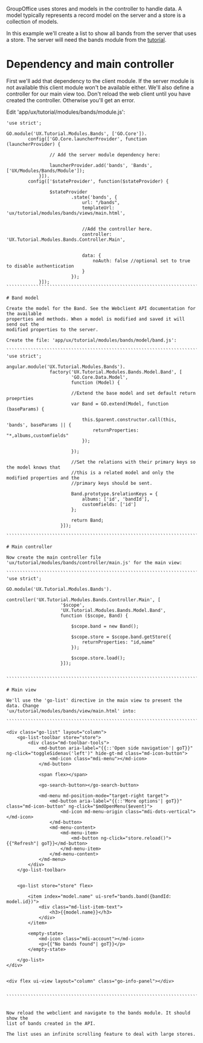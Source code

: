 GroupOffice uses stores and models in the controller to handle data. A model 
typically represents a record model on the server and a store is a collection of 
models.

In this example we'll create a list to show all bands from the server that uses 
a store. The server will need the bands module from the [tutorial](http://intermesh.io/index.php/REST_API/Create_a_module/Folders_and_files).


# Dependency and main controller
First we'll add that dependency to the client module. If the server module is 
not available this client module won't be available either. We'll also define
a controller for our main view too. Don't reload the web client until you have
created the controller. Otherwise you'll get an error.

Edit 'app/ux/tutorial/modules/bands/module.js':
````````````````````````````````````````````````````````````````````````````````
'use strict';

GO.module('UX.Tutorial.Modules.Bands', ['GO.Core']).
		config(['GO.Core.launcherProvider', function (launcherProvider) {		
				
				// Add the server module dependency here:
				
				launcherProvider.add('bands', 'Bands', ['UX/Modules/Bands/Module']);
			}]).
		config(['$stateProvider', function($stateProvider) {

				$stateProvider
						.state('bands', {
							url: "/bands",
							templateUrl: 'ux/tutorial/modules/bands/views/main.html',


							//Add the controller here.
							controller: 'UX.Tutorial.Modules.Bands.Controller.Main',


							data: {
								noAuth: false //optional set to true to disable authentication
							}
						});
			}]);
```````````````````````````````````````````````````````````````````````````````

# Band model

Create the model for the Band. See the Webclient API documentation for the available
properties and methods. When a model is modified and saved it will send out the
modified properties to the server.

Create the file: 'app/ux/tutorial/modules/bands/model/band.js':

```````````````````````````````````````````````````````````````````````````````
'use strict';

angular.module('UX.Tutorial.Modules.Bands').
				factory('UX.Tutorial.Modules.Bands.Model.Band', [
						'GO.Core.Data.Model', 
						function (Model) {
						
						//Extend the base model and set default return proeprties
						var Band = GO.extend(Model, function (baseParams) {
														
							this.$parent.constructor.call(this, 'bands', baseParams || {
								returnProperties: "*,albums,customfields"
							});

						});

						//Set the relations with their primary keys so the model knows that 
						//this is a related model and only the modified properties and the 
						//primary keys should be sent.
						
						Band.prototype.$relationKeys = {
							albums: ['id', 'bandId'],
							customfields: ['id']
						};

						return Band;
					}]);

```````````````````````````````````````````````````````````````````````````````

# Main controller

Now create the main controller file 
'ux/tutorial/modules/bands/controller/main.js' for the main view:

```````````````````````````````````````````````````````````````````````````````
'use strict';

GO.module('UX.Tutorial.Modules.Bands').
				controller('UX.Tutorial.Modules.Bands.Controller.Main', [
					'$scope',
					'UX.Tutorial.Modules.Bands.Model.Band',
					function ($scope, Band) {

						$scope.band = new Band();

						$scope.store = $scope.band.getStore({
							returnProperties: "id,name"
						});

						$scope.store.load();
					}]);


```````````````````````````````````````````````````````````````````````````````

# Main view

We'll use the 'go-list' directive in the main view to present the data. Change 
'ux/tutorial/modules/bands/view/main.html' into:

```````````````````````````````````````````````````````````````````````````````

<div class="go-list" layout="column">
	<go-list-toolbar store="store">
		<div class="md-toolbar-tools">
			<md-button aria-label="{{::'Open side navigation'| goT}}" ng-click="toggleSidenav('left')" hide-gt-md class="md-icon-button">
				<md-icon class="mdi-menu"></md-icon>
			</md-button>

			<span flex></span>

			<go-search-button></go-search-button>

			<md-menu md-position-mode="target-right target">
				<md-button aria-label="{{::'More options'| goT}}" class="md-icon-button" ng-click="$mdOpenMenu($event)">
					<md-icon md-menu-origin class="mdi-dots-vertical"></md-icon>
				</md-button>
				<md-menu-content>
					<md-menu-item>
						<md-button ng-click="store.reload()">{{"Refresh"| goT}}</md-button>
					</md-menu-item>
				</md-menu-content>
			</md-menu>
		</div>			
	</go-list-toolbar>


	<go-list store="store" flex>

		<item index="model.name" ui-sref="bands.band({bandId: model.id})">
			<div class="md-list-item-text">
				<h3>{{model.name}}</h3>
			</div>
		</item>

		<empty-state>
			<md-icon class="mdi-account"></md-icon>
			<p>{{"No bands found"| goT}}</p>
		</empty-state>

	</go-list>
</div>


<div flex ui-view layout="column" class="go-info-panel"></div>


```````````````````````````````````````````````````````````````````````````````


Now reload the webclient and navigate to the bands module. It should show the 
list of bands created in the API.

The list uses an infinite scrolling feature to deal with large stores.